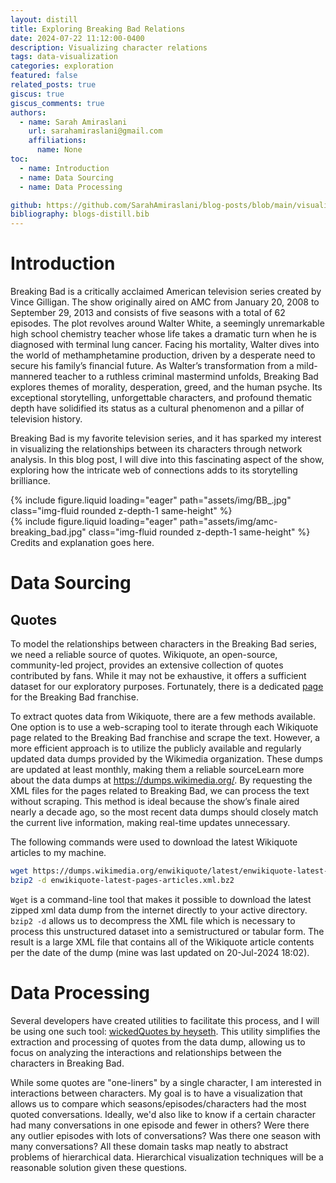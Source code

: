 ```yaml
---
layout: distill
title: Exploring Breaking Bad Relations
date: 2024-07-22 11:12:00-0400
description: Visualizing character relations
tags: data-visualization
categories: exploration
featured: false
related_posts: true
giscus: true
giscus_comments: true
authors:
  - name: Sarah Amiraslani
    url: sarahamiraslani@gmail.com
    affiliations:
      name: None
toc:
  - name: Introduction
  - name: Data Sourcing
  - name: Data Processing

github: https://github.com/SarahAmiraslani/blog-posts/blob/main/visualization/breaking_bad.ipynb
bibliography: blogs-distill.bib
---
```


# Introduction

Breaking Bad is a critically acclaimed American television series created by Vince Gilligan. The show originally aired on AMC from January 20, 2008 to September 29, 2013 and consists of five seasons with a total of 62 episodes. The plot revolves around Walter White, a seemingly unremarkable high school chemistry teacher whose life takes a dramatic turn when he is diagnosed with terminal lung cancer. Facing his mortality, Walter dives into the world of methamphetamine production, driven by a desperate need to secure his family’s financial future. As Walter’s transformation from a mild-mannered teacher to a ruthless criminal mastermind unfolds, Breaking Bad explores themes of morality, desperation, greed, and the human psyche. Its exceptional storytelling, unforgettable characters, and profound thematic depth have solidified its status as a cultural phenomenon and a pillar of television history.

Breaking Bad is my favorite television series, and it has sparked my interest in visualizing the relationships between its characters through network analysis. In this blog post, I will dive into this fascinating aspect of the show, exploring how the intricate web of connections adds to its storytelling brilliance.

<div class="row mt-3">
    <div class="col-sm mt-3 mt-md-0">
        {% include figure.liquid loading="eager" path="assets/img/BB_.jpg" class="img-fluid rounded z-depth-1 same-height" %}
    </div>
    <div class="col-sm mt-3 mt-md-0">
        {% include figure.liquid loading="eager" path="assets/img/amc-breaking_bad.jpg" class="img-fluid rounded z-depth-1 same-height" %}
    </div>
</div>
<div class="caption">
Credits and explanation goes here.
</div>

# Data Sourcing

## Quotes

To model the relationships between characters in the Breaking Bad series, we need a reliable source of quotes. Wikiquote, an open-source, community-led project, provides an extensive collection of quotes contributed by fans. While it may not be exhaustive, it offers a sufficient dataset for our exploratory purposes. Fortunately, there is a dedicated [page](https://en.wikiquote.org/wiki/Breaking_Bad) for the Breaking Bad franchise.

To extract quotes data from Wikiquote, there are a few methods available. One option is to use a web-scraping tool to iterate through each Wikiquote page related to the Breaking Bad franchise and scrape the text. However, a more efficient approach is to utilize the publicly available and regularly updated data dumps provided by the Wikimedia organization. These dumps are updated at least monthly, making them a reliable source<d-footnote>Learn more about the data dumps at https://dumps.wikimedia.org/</d-footnote>. By requesting the XML files for the pages related to Breaking Bad, we can process the text without scraping. This method is ideal because the show’s finale aired nearly a decade ago, so the most recent data dumps should closely match the current live information, making real-time updates unnecessary.

The following commands were used to download the latest Wikiquote articles to my machine.

```bash
wget https://dumps.wikimedia.org/enwikiquote/latest/enwikiquote-latest-pages-articles.xml.bz2
bzip2 -d enwikiquote-latest-pages-articles.xml.bz2
```

`Wget` is a command-line tool that makes it possible to download the latest zipped xml data dump from the internet directly to your active directory. `bzip2 -d` allows us to decompress the XML file which is necessary to process this unstructured dataset into a semistructured or tabular form. The result is a large XML file that contains all of the Wikiquote article contents per the date of the dump (mine was last updated on 20-Jul-2024 18:02).

# Data Processing

Several developers have created utilities to facilitate this process, and I will be using one such tool: [wickedQuotes by heyseth](https://github.com/heyseth/wickedQuotes). This utility simplifies the extraction and processing of quotes from the data dump, allowing us to focus on analyzing the interactions and relationships between the characters in Breaking Bad.

While some quotes are "one-liners" by a single character, I am interested in interactions between characters. My goal is to have a visualization that allows us to compare which seasons/episodes/characters had the most quoted conversations. Ideally, we'd also like to know if a certain character had many conversations in one episode and fewer in others? Were there any outlier episodes with lots of conversations? Was there one season with many conversations? All these domain tasks map neatly to abstract problems of hierarchical data. Hierarchical visualization techniques will be a reasonable solution given these questions.
